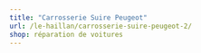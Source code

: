 ```yaml
---
title: "Carrosserie Suire Peugeot"
url: /le-haillan/carrosserie-suire-peugeot-2/
shop: réparation de voitures
---
```

